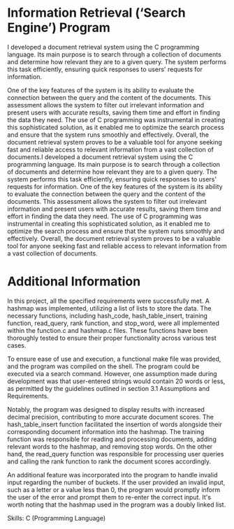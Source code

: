 # Information Retrieval (‘Search Engine’) Program
I developed a document retrieval system using the C programming language. Its main purpose is to search through a collection of documents and determine how relevant they are to a given query. The system performs this task efficiently, ensuring quick responses to users' requests for information.

One of the key features of the system is its ability to evaluate the connection between the query and the content of the documents. This assessment allows the system to filter out irrelevant information and present users with accurate results, saving them time and effort in finding the data they need. The use of C programming was instrumental in creating this sophisticated solution, as it enabled me to optimize the search process and ensure that the system runs smoothly and effectively. Overall, the document retrieval system proves to be a valuable tool for anyone seeking fast and reliable access to relevant information from a vast collection of documents.I developed a document retrieval system using the C programming language. Its main purpose is to search through a collection of documents and determine how relevant they are to a given query. The system performs this task efficiently, ensuring quick responses to users' requests for information. One of the key features of the system is its ability to evaluate the connection between the query and the content of the documents. This assessment allows the system to filter out irrelevant information and present users with accurate results, saving them time and effort in finding the data they need. The use of C programming was instrumental in creating this sophisticated solution, as it enabled me to optimize the search process and ensure that the system runs smoothly and effectively. Overall, the document retrieval system proves to be a valuable tool for anyone seeking fast and reliable access to relevant information from a vast collection of documents.

# Additional Information
In this project, all the specified requirements were successfully met. A hashmap was implemented, utilizing a list of lists to store the data. The necessary functions, including hash_code, hash_table_insert, training function, read_query, rank function, and stop_word, were all implemented within the function.c and hashmap.c files. These functions have been thoroughly tested to ensure their proper functionality across various test cases.

To ensure ease of use and execution, a functional make file was provided, and the program was compiled on the shell. The program could be executed via a search command. However, one assumption made during development was that user-entered strings would contain 20 words or less, as permitted by the guidelines outlined in section 3.1 Assumptions and Requirements.

Notably, the program was designed to display results with increased decimal precision, contributing to more accurate document scores. The hash_table_insert function facilitated the insertion of words alongside their corresponding document information into the hashmap. The training function was responsible for reading and processing documents, adding relevant words to the hashmap, and removing stop words. On the other hand, the read_query function was responsible for processing user queries and calling the rank function to rank the document scores accordingly.

An additional feature was incorporated into the program to handle invalid input regarding the number of buckets. If the user provided an invalid input, such as a letter or a value less than 0, the program would promptly inform the user of the error and prompt them to re-enter the correct input. It's worth noting that the hashmap used in the program was a doubly linked list.

Skills: C (Programming Language)
